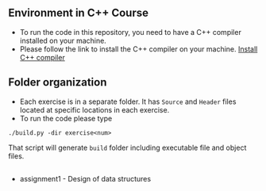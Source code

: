## Environment in C++ Course
- To run the code in this repository, you need to have a C++ compiler installed on your machine.
- Please follow the link to install the C++ compiler on your machine. [Install C++ compiler](https://code.visualstudio.com/docs/cpp/config-mingw)

## Folder organization
- Each exercise is in a separate folder. It has `Source` and `Header` files located at specific locations in each exercise.
- To run the code please type
```
./build.py -dir exercise<num>
```
That script will generate `build` folder including executable file and object files.

##
- assignment1 - Design of data structures
 
